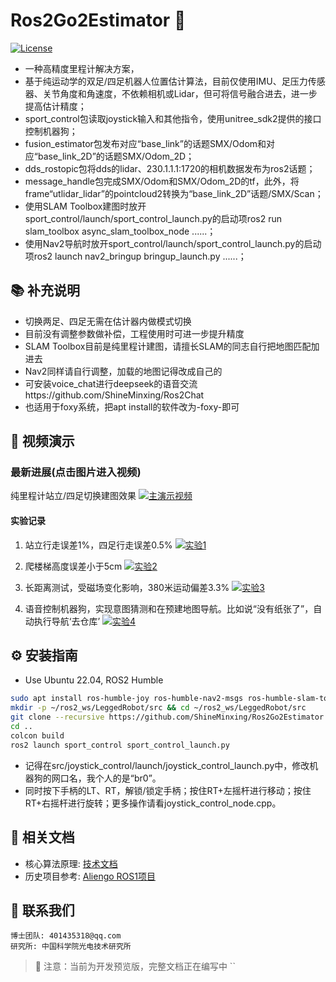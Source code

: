 # Ros2Go2Estimator 🦾
[![License](https://img.shields.io/badge/License-MIT-blue.svg)](LICENSE)

- 一种高精度里程计解决方案，
- 基于纯运动学的双足/四足机器人位置估计算法，目前仅使用IMU、足压力传感器、关节角度和角速度，不依赖相机或Lidar，但可将信号融合进去，进一步提高估计精度；
- sport_control包读取joystick输入和其他指令，使用unitree_sdk2提供的接口控制机器狗；
- fusion_estimator包发布对应“base_link”的话题SMX/Odom和对应“base_link_2D”的话题SMX/Odom_2D；
- dds_rostopic包将dds的lidar、230.1.1.1:1720的相机数据发布为ros2话题；
- message_handle包完成SMX/Odom和SMX/Odom_2D的tf，此外，将frame“utlidar_lidar”的pointcloud2转换为“base_link_2D”话题/SMX/Scan；
- 使用SLAM Toolbox建图时放开sport_control/launch/sport_control_launch.py的启动项ros2 run slam_toolbox async_slam_toolbox_node ......；
- 使用Nav2导航时放开sport_control/launch/sport_control_launch.py的启动项ros2 launch nav2_bringup bringup_launch.py ......；

## 📚 补充说明
- 切换两足、四足无需在估计器内做模式切换
- 目前没有调整参数做补偿，工程使用时可进一步提升精度
- SLAM Toolbox目前是纯里程计建图，请擅长SLAM的同志自行把地图匹配加进去
- Nav2同样请自行调整，加载的地图记得改成自己的
- 可安装voice_chat进行deepseek的语音交流https://github.com/ShineMinxing/Ros2Chat
- 也适用于foxy系统，把apt install的软件改为-foxy-即可

## 🎥 视频演示
### 最新进展(点击图片进入视频)
纯里程计站立/四足切换建图效果
[![主演示视频](https://i1.hdslb.com/bfs/archive/4f60453cb37ce5e4f593f03084dbecd0fdddc27e.jpg)](https://www.bilibili.com/video/BV1UtQfYJExu)

#### 实验记录
1. 站立行走误差1%，四足行走误差0.5%
[![实验1](https://i1.hdslb.com/bfs/archive/10e501bc7a93c77c1c3f41f163526b630b0afa3f.jpg)](https://www.bilibili.com/video/BV18Q9JYEEdn/)

2. 爬楼梯高度误差小于5cm
[![实验2](https://i0.hdslb.com/bfs/archive/c469a3dd37522f6b7dcdbdbb2c135be599eefa7b.jpg)](https://www.bilibili.com/video/BV1VV9ZYZEcH/)

3. 长距离测试，受磁场变化影响，380米运动偏差3.3%
[![实验3](https://i0.hdslb.com/bfs/archive/481731d2db755bbe087f44aeb3f48db29c159ada.jpg)](https://www.bilibili.com/video/BV1BhRAYDEsV/)

4. 语音控制机器狗，实现意图猜测和在预建地图导航。比如说“没有纸张了”，自动执行导航‘去仓库’
[![实验4](https://i2.hdslb.com/bfs/archive/5b95c6eda3b6c9c8e0ba4124c1af9f3da10f39d2.jpg)](https://www.bilibili.com/video/BV1HCQBYUEvk/)

## ⚙️ 安装指南

- Use Ubuntu 22.04, ROS2 Humble
```bash
sudo apt install ros-humble-joy ros-humble-nav2-msgs ros-humble-slam-toolbox ros-humble-nav2-bringup python3-pip libopencv-dev ros-humble-cv-bridge
mkdir -p ~/ros2_ws/LeggedRobot/src && cd ~/ros2_ws/LeggedRobot/src
git clone --recursive https://github.com/ShineMinxing/Ros2Go2Estimator.git
cd ..
colcon build
ros2 launch sport_control sport_control_launch.py
```
- 记得在src/joystick_control/launch/joystick_control_launch.py中，修改机器狗的网口名，我个人的是“br0”。
- 同时按下手柄的LT、RT，解锁/锁定手柄；按住RT+左摇杆进行移动；按住RT+右摇杆进行旋转；更多操作请看joystick_control_node.cpp。

## 📄 相关文档
- 核心算法原理: [技术文档](https://github.com/ShineMinxing/FusionEstimation.git)
- 历史项目参考: [Aliengo ROS1项目](https://github.com/ShineMinxing/FusionEstimation.git)

## 📧 联系我们
``` 
博士团队: 401435318@qq.com  
研究所: 中国科学院光电技术研究所
```

> 📌 注意：当前为开发预览版，完整文档正在编写中
``